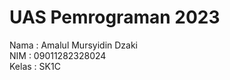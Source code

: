 # UAS Pemrograman 2023
Nama   : Amalul Mursyidin Dzaki<br>
NIM    : 09011282328024<br>
Kelas  : SK1C
